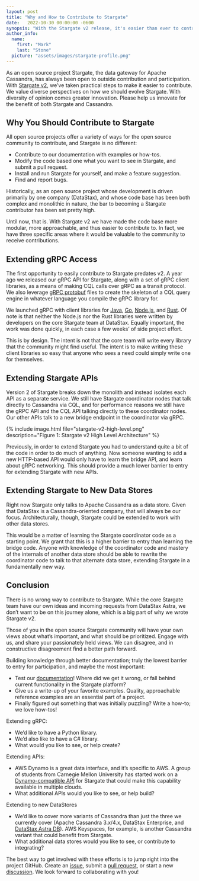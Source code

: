```yaml
---
layout: post
title: "Why and How to Contribute to Stargate"
date:   2022-10-30 00:00:00 -0600
synopsis: "With the Stargate v2 release, it's easier than ever to contribute to the project."
author_info:
  name:
    first: "Mark"
    last: "Stone"
  picture: "assets/images/stargate-profile.png"
---
```


As an open source project Stargate, the data gateway for Apache Cassandra, has always been open to outside contribution and participation. With [Stargate v2](https://stargate.io/2022/10/26/stargate-v2-ga.html), we’ve taken practical steps to make it easier to  contribute. We value diverse perspectives on how we should evolve Stargate. With diversity of opinion comes greater innovation. Please help us innovate for the benefit of both Stargate and Cassandra.


## Why You Should Contribute to Stargate

All open source projects offer a variety of ways for the open source community to contribute, and Stargate is no different:

* Contribute to our documentation with examples or how-tos.
* Modify the code based one what you want to see in Stargate, and submit a pull request.
* Install and run Stargate for yourself, and make a feature suggestion.
* Find and report bugs.

Historically, as an open source project whose development is driven primarily by one company (DataStax), and whose code base has been both complex and monolithic in nature, the bar to becoming a Stargate contributor has been set pretty high.

Until now, that is. With Stargate v2 we have made the code base more modular, more approachable, and thus easier to contribute to. In fact, we have three specific areas where it would be valuable to the community to receive contributions.

## Extending gRPC Access

The first opportunity to easily contribute to Stargate predates v2. A year ago we released our gRPC API for Stargate, along with a set of gRPC client libraries, as a means of making CQL calls over gRPC as a transit protocol. We also leverage [gRPC protobuf](https://github.com/stargate/stargate/tree/main/grpc-proto/proto) files to create the skeleton of a CQL query engine in whatever language you compile the gRPC library for.

We launched gRPC with client libraries for [Java](https://github.com/stargate/stargate-grpc-java-client), [Go](https://github.com/stargate/stargate-grpc-go-client), [Node.js](https://github.com/stargate/stargate-grpc-node-client), and [Rust](https://github.com/stargate/stargate-grpc-rust-client). Of note is that neither the Node.js nor the Rust libraries were written by developers on the core Stargate team at DataStax. Equally important, the work was done quickly, in each case a few weeks’ of side project effort.

This is by design. The intent is not that the core team will write every library that the community might find useful. The intent is to make writing these client libraries so easy that anyone who sees a need could simply write one for themselves.

## Extending Stargate APIs

Version 2 of Stargate breaks down the monolith and instead isolates each API as a separate service. We still have Stargate coordinator nodes that talk directly to Cassandra via CQL, and for performance reasons we still have the gRPC API and the CQL API talking directly to these coordinator nodes. Our other APIs talk to a new bridge endpoint in the coordinator via gRPC.

{% include image.html file="stargate-v2-high-level.png" description="Figure 1: Stargate v2 High Level Architecture" %}

Previously, in order to extend Stargate you had to understand quite a bit of the code in order to do much of anything. Now someone wanting to add a new HTTP-based API would only have to learn the bridge API, and learn about gRPC networking. This should provide a much lower barrier to entry for extending Stargate with new APIs.

## Extending Stargate to New Data Stores

Right now Stargate only talks to Apache Cassandra as a data store. Given that DataStax is a Cassandra-oriented company, that will always be our focus. Architecturally, though, Stargate could be extended to work with other data stores.

This would be a matter of learning the Stargate coordinator code as a starting point. We grant that this is a higher barrier to entry than learning the bridge code. Anyone with knowledge of the coordinator code and mastery of the internals of another data store should be able to rewrite the coordinator code to talk to that alternate data store, extending Stargate in a fundamentally new way.

## Conclusion

There is no wrong way to contribute to Stargate. While the core Stargate team have our own ideas and incoming requests from DataStax Astra, we don’t want to be on this journey alone, which is a big part of why we wrote Stargate v2.

Those of you in the open source Stargate community will have your own views about what’s important, and what should be prioritized. Engage with us, and share your passionately held views. We can disagree, and in constructive disagreement find a better path forward.

Building knowledge through better documentation; truly the lowest barrier to entry for participation, and maybe the most important:

* Test our [documentation](https://stargate.io/docs)! Where did we get it wrong, or fall behind current functionality in the Stargate platform?
* Give us a write-up of your favorite examples. Quality, approachable reference examples are an essential part of a project.
* Finally figured out something that was initially puzzling? Write a how-to; we love how-tos!

Extending gRPC:

* We’d like to have a Python library.
* We’d also like to have a C# library.
* What would you like to see, or help create?

Extending APIs:

* AWS Dynamo is a great data interface, and it’s specific to AWS. A group of students from Carnegie Mellon University has started work on a [Dynamo-compatible API](https://stargate.io/2022/05/23/towards-dynamodb-compatibility-for-cassandra.html) for Stargate that could make this capability available in multiple clouds.
* What additional APIs would you like to see, or help build?

Extending to new DataStores

* We’d like to cover more variants of Cassandra than just the three we currently cover (Apache Cassandra 3.x/4.x, DataStax Enterprise, and [DataStax Astra DB](https://astra.datastax.com)). AWS Keyspaces, for example, is another Cassandra variant that could benefit from Stargate.
* What additional data stores would you like to see, or contribute to integrating?

The best way to get involved with these efforts is to jump right into the project GitHub. Create an [issue](https://github.com/stargate/stargate/issues), submit a [pull request](https://github.com/stargate/stargate/pulls), or start a new [discussion](https://github.com/stargate/stargate/discussions). We look forward to collaborating with you!

